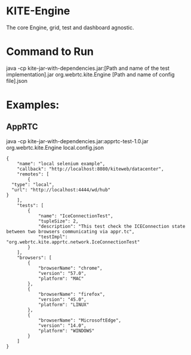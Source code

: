 # KITE-Engine
The core Engine, grid, test and dashboard agnostic.

# Command to Run
java -cp kite-jar-with-dependencies.jar:[Path and name of the test implementation].jar org.webrtc.kite.Engine [Path and name of config file].json

# Examples:
## AppRTC
java -cp kite-jar-with-dependencies.jar:apprtc-test-1.0.jar org.webrtc.kite.Engine local.config.json
  
    {
        "name": "local selenium example",
        "callback": "http://localhost:8080/kiteweb/datacenter",
        "remotes": [
            {
      "type": "local",
      "url": "http://localhost:4444/wd/hub"
    }
        ],
        "tests": [
            {
                "name": "IceConnectionTest",
                "tupleSize": 2,
                "description": "This test check the ICEConnection state between two browsers communicating via appr.tc",
                "testImpl": "org.webrtc.kite.apprtc.network.IceConnectionTest"
            }
        ],
        "browsers": [
            {
                "browserName": "chrome",
                "version": "57.0",
                "platform": "MAC"
            },
            {
                "browserName": "firefox",
                "version": "45.0",
                "platform": "LINUX"
            },
            {
                "browserName": "MicrosoftEdge",
                "version": "14.0",
                "platform": "WINDOWS"
            }
        ]
    }
